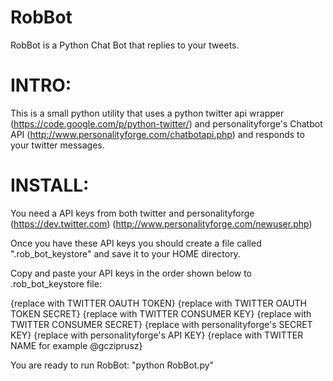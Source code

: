 RobBot
======

RobBot is a Python Chat Bot that replies to your tweets.


INTRO:
======
This is a small python utility that uses a python 
twitter api wrapper (https://code.google.com/p/python-twitter/) and personalityforge's 
Chatbot API (http://www.personalityforge.com/chatbotapi.php) and responds to your twitter messages.


INSTALL:
========
You need a API keys from both twitter and personalityforge 
(https://dev.twitter.com) (http://www.personalityforge.com/newuser.php)

Once you have these API keys you should create a file called ".rob_bot_keystore" 
and save it to your HOME directory.

Copy and paste your API keys in the order shown below to .rob_bot_keystore file:

{replace with TWITTER OAUTH TOKEN}
{replace with TWITTER OAUTH TOKEN SECRET}
{replace with TWITTER CONSUMER KEY}
{replace with TWITTER CONSUMER SECRET}
{replace with personalityforge's SECRET KEY}
{replace with personalityforge's API KEY}
{replace with TWITTER NAME for example @gcziprusz}

You are ready to run RobBot:
"python RobBot.py"
